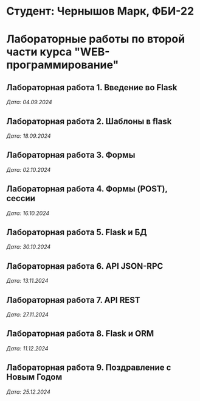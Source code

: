 # Студент: Чернышов Марк, ФБИ-22

# Лабораторные работы по второй части курса "WEB-программирование"

## Лабораторная работа 1. Введение во Flask

*Дата: 04.09.2024*

## Лабораторная работа 2. Шаблоны в flask

*Дата: 18.09.2024*

## Лабораторная работа 3. Формы

*Дата: 02.10.2024*

## Лабораторная работа 4. Формы (POST), сессии

*Дата: 16.10.2024*

## Лабораторная работа 5. Flask и БД

*Дата: 30.10.2024*

## Лабораторная работа 6. API JSON-RPC

*Дата: 13.11.2024*

## Лабораторная работа 7. API REST

*Дата: 27.11.2024*

## Лабораторная работа 8. Flask и ORM

*Дата: 11.12.2024*

## Лабораторная работа 9. Поздравление с Новым Годом

*Дата: 25.12.2024*
